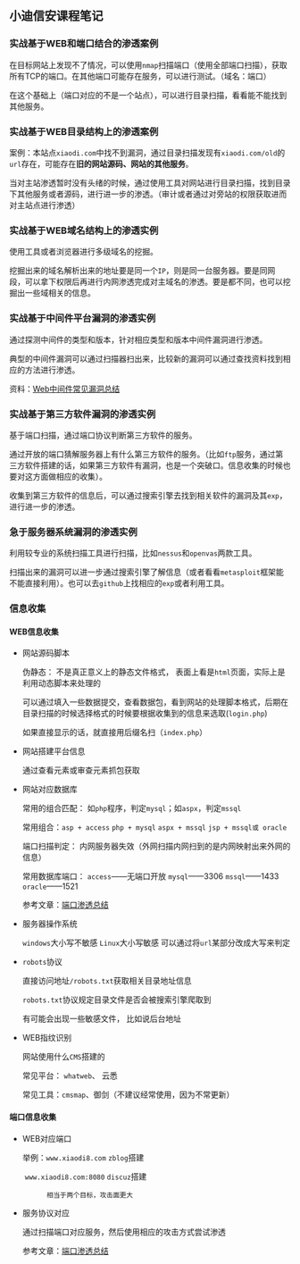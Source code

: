 ## 小迪信安课程笔记

### 实战基于WEB和端口结合的渗透案例

在目标网站上发现不了情况，可以使用`nmap`扫描端口（使用全部端口扫描），获取所有TCP的端口。在其他端口可能存在服务，可以进行测试。（域名：端口）

在这个基础上（端口对应的不是一个站点），可以进行目录扫描，看看能不能找到其他服务。

### 实战基于WEB目录结构上的渗透案例

案例：本站点`xiaodi.com`中找不到漏洞，通过目录扫描发现有`xiaodi.com/old`的`url`存在，可能存在**旧的网站源码、网站的其他服务**。

当对主站渗透暂时没有头绪的时候，通过使用工具对网站进行目录扫描，找到目录下其他服务或者源码，进行进一步的渗透。（审计或者通过对旁站的权限获取进而对主站点进行渗透）

### 实战基于WEB域名结构上的渗透实例

使用工具或者浏览器进行多级域名的挖掘。

挖掘出来的域名解析出来的地址要是同一个`IP`，则是同一台服务器。要是同网段，可以拿下权限后再进行内网渗透完成对主域名的渗透。要是都不同，也可以挖掘出一些域相关的信息。

### 实战基于中间件平台漏洞的渗透实例

通过探测中间件的类型和版本，针对相应类型和版本中间件漏洞进行渗透。

典型的中间件漏洞可以通过扫描器扫出来，比较新的漏洞可以通过查找资料找到相应的方法进行渗透。

资料：[Web中间件常见漏洞总结](https://www.lxhsec.com/2019/03/04/middleware/)

### 实战基于第三方软件漏洞的渗透实例

基于端口扫描，通过端口协议判断第三方软件的服务。

通过开放的端口猜解服务器上有什么第三方软件的服务。（比如`ftp`服务，通过第三方软件搭建的话，如果第三方软件有漏洞，也是一个突破口。信息收集的时候也要对这方面做相应的收集）。

收集到第三方软件的信息后，可以通过搜索引擎去找到相关软件的漏洞及其`exp`，进行进一步的渗透。

 ### 急于服务器系统漏洞的渗透实例

利用较专业的系统扫描工具进行扫描，比如`nessus`和`openvas`两款工具。		

扫描出来的漏洞可以进一步通过搜索引擎了解信息（或者看看`metasploit`框架能不能直接利用）。也可以去`github`上找相应的`exp`或者利用工具。

### 信息收集

#### WEB信息收集

- 网站源码脚本

  伪静态： 不是真正意义上的静态文件格式， 表面上看是`html`页面，实际上是利用动态脚本来处理的

  可以通过填入一些数据提交，查看数据包，看到网站的处理脚本格式，后期在目录扫描的时候选择格式的时候要根据收集到的信息来选取(`login.php`)

  如果直接显示的话，就直接用后缀名扫（`index.php`）

- 网站搭建平台信息

  通过查看元素或审查元素抓包获取

- 网站对应数据库

  常用的组合匹配： 如`php`程序，判定`mysql`；如`aspx`，判定`mssql`

  常用组合：`asp + access`   `php + mysql`  `aspx + mssql`  `jsp + mssql或 oracle`

  端口扫描判定： 内网服务器失效（外网扫描内网扫到的是内网映射出来外网的信息）

  常用数据库端口： `access`——无端口开放  `mysql`——3306 `mssql`——1433   `oracle`——1521

  参考文章：[端口渗透总结](https://www.cnblogs.com/botoo/p/10475402.html)

- 服务器操作系统

  `windows`大小写不敏感  `Linux`大小写敏感   可以通过将`url`某部分改成大写来判定

- `robots`协议

  直接访问地址`/robots.txt`获取相关目录地址信息

  `robots.txt`协议规定目录文件是否会被搜索引擎爬取到

  有可能会出现一些敏感文件， 比如说后台地址

- WEB指纹识别

  网站使用什么`CMS`搭建的

  常见平台： `whatweb`、 云悉

  常见工具：`cmsmap`、御剑（不建议经常使用，因为不常更新）

#### 端口信息收集

- WEB对应端口

  举例：`www.xiaodi8.com`  `zblog`搭建

  ​		  `www.xiaodi8.com:8080`  `discuz`搭建

    		相当于两个目标，攻击面更大

- 服务协议对应

  通过扫描端口对应服务，然后使用相应的攻击方式尝试渗透

  参考文章：[端口渗透总结](https://www.cnblogs.com/botoo/p/10475402.html)



